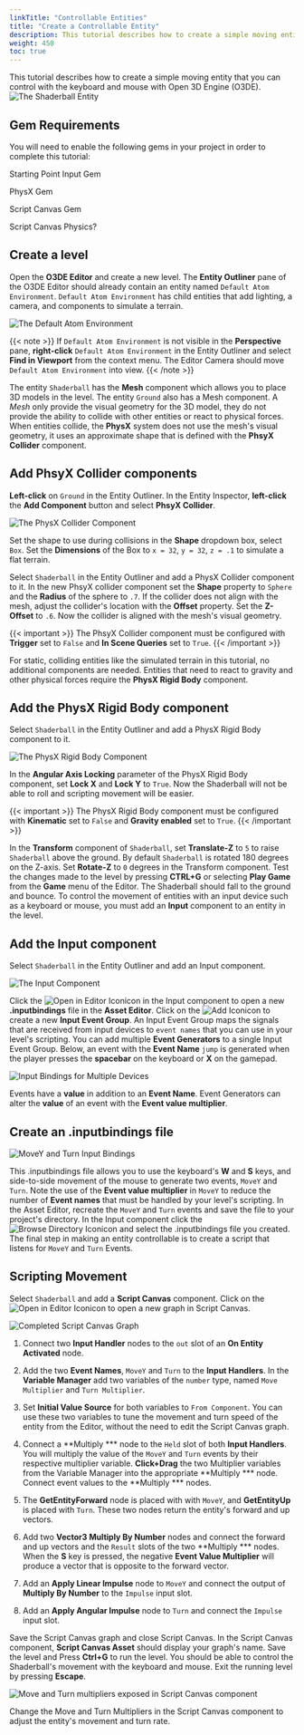 ```yaml
---
linkTitle: "Controllable Entities"
title: "Create a Controllable Entity"
description: This tutorial describes how to create a simple moving entity that you can control with the keyboard and mouse with Open 3D Engine (O3DE).
weight: 450
toc: true
---
```

This tutorial describes how to create a simple moving entity that you can control with the keyboard and mouse with Open 3D Engine (O3DE).
![The Shaderball Entity](/images/learning-guide/tutorials/shaderball.png)

## Gem Requirements
You will need to enable the following gems in your project in order to complete this tutorial:

Starting Point Input Gem

PhysX Gem

Script Canvas Gem

Script Canvas Physics?

## Create a level
Open the **O3DE Editor** and create a new level.  The **Entity Outliner** pane of the O3DE Editor should already contain an entity named `Default Atom Environment`.  `Default Atom Environment` has child entities that add lighting, a camera, and components to simulate a terrain.  

![The Default Atom Environment](/images/learning-guide/tutorials/default-atom-environment.png)

{{< note >}}
If `Default Atom Environment` is not visible in the **Perspective** pane, **right-click** `Default Atom Environment` in the Entity Outliner and select **Find in Viewport** from the context menu.  The Editor Camera should move `Default Atom Environment` into view.
{{< /note >}}

The entity `Shaderball` has the **Mesh** component which allows you to place 3D models in the level.  The entity `Ground` also has a Mesh component.  A *Mesh* only provide the visual geometry for the 3D model, they do not provide the ability to collide with other entities or react to physical forces.  When entities collide, the **PhysX** system does not use the mesh's visual geometry, it uses an approximate shape that is defined with the **PhsyX Collider** component.

## Add PhsyX Collider components
**Left-click** on `Ground` in the Entity Outliner.  In the Entity Inspector, **left-click** the **Add Component** button and select **PhsyX Collider**.

![The PhysX Collider Component](/images/learning-guide/tutorials/physx-collider-component.png)

Set the shape to use during collisions in the **Shape** dropdown box, select `Box`. Set the **Dimensions** of the Box to `x = 32`, `y = 32`, `z = .1` to simulate a flat terrain.  

Select `Shaderball` in the Entity Outliner and add a PhysX Collider component to it.  In the new PhsyX collider component set the **Shape** property to `Sphere` and the **Radius** of the sphere to `.7`.  If the collider does not align with the mesh, adjust the collider's location with the **Offset** property.  Set the **Z-Offset** to `.6`.  Now the collider is aligned with the mesh's visual geometry.

{{< important >}}
The PhsyX Collider component must be configured with **Trigger** set to `False` and **In Scene Queries** set to `True`.
{{< /important >}}

For static, colliding entities like the simulated terrain in this tutorial, no additional components are needed.  Entities that need to react to gravity and other physical forces require the **PhysX Rigid Body** component.

## Add the PhysX Rigid Body component
Select `Shaderball` in the Entity Outliner and add a PhysX Rigid Body component to it.  

![The PhysX Rigid Body Component](/images/learning-guide/tutorials/physx-rigid-body-component.png)

In the **Angular Axis Locking** parameter of the PhysX Rigid Body component, set **Lock X** and **Lock Y** to `True`.  Now the Shaderball will not be able to roll and scripting movement will be easier.  

{{< important >}}
The PhysX Rigid Body component must be configured with **Kinematic** set to `False` and **Gravity enabled** set to `True`.
{{< /important >}}

In the **Transform** component of `Shaderball`, set **Translate-Z** to `5` to raise `Shaderball` above the ground.  By default `Shaderball` is rotated 180 degrees on the Z-axis.  Set **Rotate-Z** to `0` degrees in the Transform component.  Test the changes made to the level by pressing **CTRL+G** or selecting **Play Game** from the **Game** menu of the Editor.  The Shaderball should fall to the ground and bounce.  To control the movement of entities with an input device such as a keyboard or mouse, you must add an **Input** component to an entity in the level.

## Add the Input component
Select `Shaderball` in the Entity Outliner and add an Input component.

![The Input Component](/images/learning-guide/tutorials/input-component.png)

Click the ![Open in Editor Icon](/img/icons/open_in.png)icon in the Input component to open a new **.inputbindings** file in the **Asset Editor**.  Click on the ![Add Icon](/img/icons/add.png)icon to create a new **Input Event Group**.  An Input Event Group maps the signals that are received from input devices to `event names` that you can use in your level's scripting.  You can add multiple **Event Generators** to a single Input Event Group.  Below, an event with the **Event Name** `jump` is generated when the player presses the **spacebar** on the keyboard or **X** on the gamepad.

![Input Bindings for Multiple Devices](/images/learning-guide/tutorials/multiple-devices-inputbindings.png)

Events have a **value** in addition to an **Event Name**. Event Generators can alter the **value** of an event with the **Event value multiplier**.

## Create an .inputbindings file
![MoveY and Turn Input Bindings](/images/learning-guide/tutorials/overloaded-event-inputbindings.png)

This .inputbindings file allows you to use the keyboard's **W** and **S** keys, and side-to-side movement of the mouse to generate two events, `MoveY` and `Turn`.  Note the use of the **Event value multiplier** in `MoveY` to reduce the number of **Event names** that must be handled by your level's scripting.  In the Asset Editor, recreate the `MoveY` and `Turn` events and save the file to your project's directory.  In the Input component click the ![Browse Directory Icon](/img/icons/tree.png)icon and select the .inputbindings file you created.  The final step in making an entity controllable is to create a script that listens for `MoveY` and `Turn` Events.

## Scripting Movement
Select `Shaderball` and add a **Script Canvas** component.  Click on the ![Open in Editor Icon](/img/icons/open_in.png)icon to open a new graph in Script Canvas.

![Completed Script Canvas Graph](/images/learning-guide/tutorials/controllable-entity-sc-graph.png)

1.  Connect two **Input Handler** nodes to the `out` slot of an **On Entity Activated** node.  

2.  Add the two **Event Names**, `MoveY` and `Turn` to the **Input Handlers**.  In the **Variable Manager** add two variables of the `number` type, named `Move Multiplier` and `Turn Multiplier`.  

3.  Set **Initial Value Source** for both variables to `From Component`.  You can use these two variables to tune the movement and turn speed of the entity from the Editor, without the need to edit the Script Canvas graph.

4.  Connect a **Multiply *** node to the `Held` slot of both **Input Handlers**.  You will multiply the value of the `MoveY` and `Turn` events by their respective multiplier variable.  **Click+Drag** the two Multiplier variables from the Variable Manager into the appropriate **Multiply *** node.  Connect event values to the **Multiply *** nodes.

5.  The **GetEntityForward** node is placed with with `MoveY`, and **GetEntityUp** is placed with `Turn`.  These two nodes return the entity's forward and up vectors.  

6.  Add two **Vector3 Multiply By Number** nodes and connect the forward and up vectors and the `Result` slots of the two **Multiply *** nodes.  When the **S** key is pressed, the negative **Event Value Multiplier** will produce a vector that is opposite to the forward vector.  

7.  Add an **Apply Linear Impulse** node to `MoveY` and connect the output of **Multiply By Number** to the `Impulse` input slot.  

8.  Add an **Apply Angular Impulse** node to `Turn` and connect the `Impulse` input slot.

Save the Script Canvas graph and close Script Canvas.  In the Script Canvas component, **Script Canvas Asset** should display your graph's name.  Save the level and Press **Ctrl+G** to run the level. You should be able to control the Shaderball's movement with the keyboard and mouse.  Exit the running level by pressing **Escape**.  

![Move and Turn multipliers exposed in Script Canvas component](/images/learning-guide/tutorials/exposed-variables.png)

Change the Move and Turn Multipliers in the Script Canvas component to adjust the entity's movement and turn rate.
